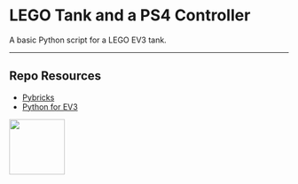 # LEGO Tank and a PS4 Controller

A basic Python script for a LEGO EV3 tank.

---

## Repo Resources

- [Pybricks](https://docs.pybricks.com/en/latest/ev3devices.html)
- [Python for EV3](https://education.lego.com/en-us/product-resources/mindstorms-ev3/teacher-resources/python-for-ev3)

<a href="https://codeadam.ca">
<img src="https://codeadam.ca/images/code-block.png" width="100">
</a>
